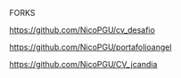 FORKS

https://github.com/NicoPGU/cv_desafio

https://github.com/NicoPGU/portafolioangel

https://github.com/NicoPGU/CV_jcandia
